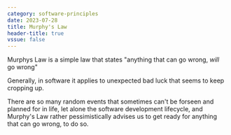 ```yaml
---
category: software-principles
date: 2023-07-28
title: Murphy's Law
header-title: true
vssue: false
---
```

Murphys Law is a simple law that states "anything that can go wrong, *will* go wrong"

Generally, in software it applies to unexpected bad luck that seems to keep cropping up.

There are so many random events that sometimes can't be forseen and planned for in life, let alone the software development lifecycle, and Murphy's Law rather pessimistically advises us to get ready for anything that can go wrong, to do so.